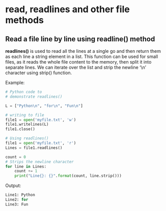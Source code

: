 # read, readlines and other file methods

## Read a file line by line using readline() method

**readlines()** is used to read all the lines at a single go and then return them as each line a string element in a list. This function can be used for small files, as it reads the whole file content to the memory, then split it into separate lines. We can iterate over the list and strip the newline ‘\n’ character using strip() function.

Example:

```python
# Python code to
# demonstrate readlines()

L = ["Python\n", "for\n", "Fun\n"]

# writing to file
file1 = open('myfile.txt', 'w')
file1.writelines(L)
file1.close()

# Using readlines()
file1 = open('myfile.txt', 'r')
Lines = file1.readlines()

count = 0
# Strips the newline character
for line in Lines:
    count += 1
    print("Line{}: {}".format(count, line.strip()))
```

Output:

```python
Line1: Python
Line2: for
Line3: Fun
```